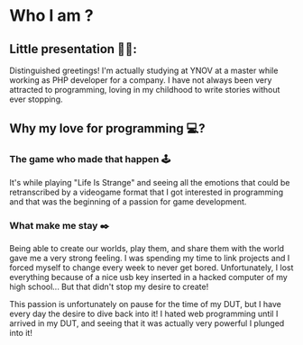 # Who I am ?
## Little presentation 👨🏻:
Distinguished greetings!
I'm actually studying at YNOV at a master while working as PHP developer for a company.
I have not always been very attracted to programming, loving in my childhood to write stories without ever stopping. 

## Why my love for programming 💻?
### The game who made that happen 🕹️
It's while playing "Life Is Strange" and seeing all the emotions that could be retranscribed by a videogame format that I got interested in programming and that was the beginning of a passion for game development.

### What make me stay ✒️
Being able to create our worlds, play them, and share them with the world gave me a very strong feeling. I was spending my time to link projects and I forced myself to change every week to never get bored. Unfortunately, I lost everything because of a nice usb key inserted in a hacked computer of my high school... But that didn't stop my desire to create!

This passion is unfortunately on pause for the time of my DUT, but I have every day the desire to dive back into it! I hated web programming until I arrived in my DUT, and seeing that it was actually very powerful I plunged into it!
